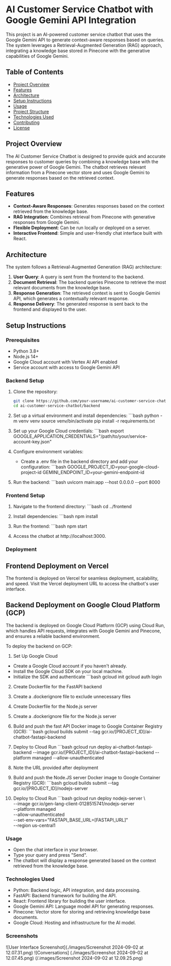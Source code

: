 # AI Customer Service Chatbot with Google Gemini API Integration

This project is an AI-powered customer service chatbot that uses the Google Gemini API to generate context-aware responses based on queries. The system leverages a Retrieval-Augmented Generation (RAG) approach, integrating a knowledge base stored in Pinecone with the generative capabilities of Google Gemini.

## Table of Contents

- [Project Overview](#project-overview)
- [Features](#features)
- [Architecture](#architecture)
- [Setup Instructions](#setup-instructions)
- [Usage](#usage)
- [Project Structure](#project-structure)
- [Technologies Used](#technologies-used)
- [Contributing](#contributing)
- [License](#license)

## Project Overview

The AI Customer Service Chatbot is designed to provide quick and accurate responses to customer queries by combining a knowledge base with the generative power of Google Gemini. The chatbot retrieves relevant information from a Pinecone vector store and uses Google Gemini to generate responses based on the retrieved context.

## Features

- **Context-Aware Responses**: Generates responses based on the context retrieved from the knowledge base.
- **RAG Integration**: Combines retrieval from Pinecone with generative responses from Google Gemini.
- **Flexible Deployment**: Can be run locally or deployed on a server.
- **Interactive Frontend**: Simple and user-friendly chat interface built with React.

## Architecture

The system follows a Retrieval-Augmented Generation (RAG) architecture:
1. **User Query**: A query is sent from the frontend to the backend.
2. **Document Retrieval**: The backend queries Pinecone to retrieve the most relevant documents from the knowledge base.
3. **Response Generation**: The retrieved context is sent to Google Gemini API, which generates a contextually relevant response.
4. **Response Delivery**: The generated response is sent back to the frontend and displayed to the user.

## Setup Instructions

### Prerequisites

- Python 3.8+
- Node.js 14+
- Google Cloud account with Vertex AI API enabled
- Service account with access to Google Gemini API

### Backend Setup

1. Clone the repository:
   ```bash
   git clone https://github.com/your-username/ai-customer-service-chatbot.git
   cd ai-customer-service-chatbot/backend

2. Set up a virtual environment and install dependencies:
        ```bash
    python -m venv venv
    source venv/bin/activate
    pip install -r requirements.txt

3. Set up your Google Cloud credentials:
        ```bash
    export GOOGLE_APPLICATION_CREDENTIALS="/path/to/your/service-account-key.json"

4. Configure environment variables:
    - Create a .env file in the backend directory and add your configuration:
            ```bash
        GOOGLE_PROJECT_ID=your-google-cloud-project-id
        GEMINI_ENDPOINT_ID=your-gemini-endpoint-id

5. Run the backend:
        ```bash
    uvicorn main:app --host 0.0.0.0 --port 8000

### Frontend Setup

1. Navigate to the frontend directory:
        ```bash
    cd ../frontend

2. Install dependencies:
        ```bash
    npm install

3. Run the frontend:
        ```bash
    npm start

4. Access the chatbot at http://localhost:3000.


### Deployment

## Frontend Deployment on Vercel
The frontend is deployed on Vercel for seamless deployment, scalability, and speed. Visit the Vercel deployment URL to access the chatbot's user interface.

## Backend Deployment on Google Cloud Platform (GCP)
The backend is deployed on Google Cloud Platform (GCP) using Cloud Run, which handles API requests, integrates with Google Gemini and Pinecone, and ensures a reliable backend environment.

To deploy the backend on GCP:

1. Set Up Google Cloud
- Create a Google Cloud account if you haven't already.
- Install the Google Cloud SDK on your local machine.
- Initialize the SDK and authenticate
        ```bash
    gcloud init
    gcloud auth login

2. Create Dockerfile for the FastAPI backend

3. Create a .dockerignore file to exclude unnecessary files

4. Create Dockerfile for the Node.js server

5. Create a .dockerignore file for the Node.js server

6. Build and push the fast API Docker image to Google Container Registry (GCR):
        ```bash
    gcloud builds submit --tag gcr.io/[PROJECT_ID]/ai-chatbot-fastapi-backend

7. Deploy to Cloud Run
        ```bash
    gcloud run deploy ai-chatbot-fastapi-backend --image gcr.io/[PROJECT_ID]/ai-chatbot-fastapi-backend --platform managed --allow-unauthenticated

8. Note the URL provided after deployment

10. Build and push the Node.JS server Docker image to Google Container Registry (GCR):
        ```bash
    gcloud builds submit --tag gcr.io/[PROJECT_ID]/nodejs-server

11. Deploy to Cloud Run
        ```bash
    gcloud run deploy nodejs-server \                                            
  --image gcr.io/gen-lang-client-0128515741/nodejs-server \
  --platform managed \
  --allow-unauthenticated \
  --set-env-vars="FASTAPI_BASE_URL=[FASTAPI_URL]" \
  --region us-central1

### Usage
- Open the chat interface in your browser.
- Type your query and press "Send".
- The chatbot will display a response generated based on the context retrieved from the knowledge base.

### Technologies Used
- Python: Backend logic, API integration, and data processing.
- FastAPI: Backend framework for building the API.
- React: Frontend library for building the user interface.
- Google Gemini API: Language model API for generating responses.
- Pinecone: Vector store for storing and retrieving knowledge base documents.
- Google Cloud: Hosting and infrastructure for the AI model.

### Screenshots

![User Interface Screenshot](./images/Screenshot 2024-09-02 at 12.07.31.png)
![Conversations]
    (./images/Screenshot 2024-09-02 at 12.07.45.png) (/.images/Screenshot 2024-09-02 at 12.09.25.png)